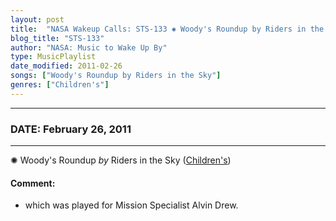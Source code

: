 ```yaml
---
layout: post
title:  "NASA Wakeup Calls: STS-133 ✺ Woody's Roundup by Riders in the Sky ✫ February 26, 2011"
blog_title: "STS-133"
author: "NASA: Music to Wake Up By"
type: MusicPlaylist
date_modified: 2011-02-26
songs: ["Woody's Roundup by Riders in the Sky"]
genres: ["Children's"]
---
```


----
### DATE: February 26, 2011
----
✺ Woody's Roundup *by* Riders in the Sky ([Children's](https://www.discogs.com/genre/Children%27s)) <a target="blank_" href="https://www.discogs.com/Riders-In-The-Sky-Woodys-Roundup/release/8761780">
    <i class="fas fa-compact-disc"
       title="Discogs entry for this song"
       alt="Discogs entry for this song"
       style="font-size: 1.1em;"></i></a>
    

#### Comment:
* which was played for Mission Specialist Alvin Drew.



<br/>
<center>
	<a target="_blank"
	   href="https://twitter.com/intent/tweet?hashtags=Space,NASA,Playlist,NASAWakeupCalls,SpaceProgram&text=🚀 {{ page.author}}, '{{ page.songs.first }}' {{ page.title }}, {{ page.date | date: '%B %d, %Y' }}, {{ site.url }}{{ page.url }}&via=nasawakeupcalls"><i class="fab fa-twitter" title="Tweet this page" alt="Tweet this page" style="font-size: 1.3em;"></i></a>
	&nbsp; 	<i class="fas fa-user-astronaut" style="font-size: 1.5em;"></i> &nbsp;
    <a id="custom_amazon_link"
       type="amzn" search="#"
       category="popular music">
    <i class="fab fa-amazon" style="font-size: 1.3em;"></i></a>
</center>

<!-- Randomly resolve an individual entry from a song array -->
<script src="/assets/javascript/seedrandom.min.js"></script>
<script>
  var wake_me_up = ["Woody's Roundup by Riders in the Sky"];
  var prng = new Math.seedrandom();
  function randomSong() {
    song = wake_me_up[Math.floor(Math.random() * wake_me_up.length)];
    var amazon_link = document.getElementById("custom_amazon_link");
    amazon_link.setAttribute("search", song);
  }
  window.onload = randomSong();
</script>
